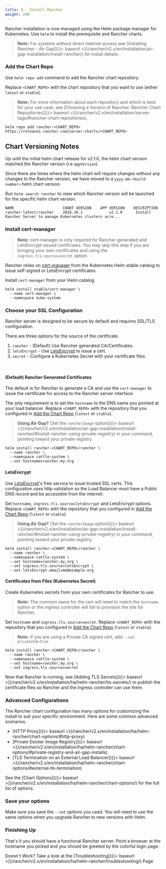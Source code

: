 ```yaml
---
title: 4 - Install Rancher
weight: 200
---
```


Rancher installation is now managed using the Helm package manager for Kubernetes.  Use `helm` to install the prerequisite and Rancher charts.

> **Note:** For systems without direct internet access see [Installing Rancher - Air Gap]({{< baseurl >}}/rancher/v2.x/en/installation/air-gap-installation/install-rancher/) for install details.

### Add the Chart Repo

Use `helm repo add` command to add the Rancher chart repository.

Replace `<CHART_REPO>` with the chart repository that you want to use (either `latest` or `stable`).

>**Note:** For more information about each repository and which is best for your use case, see [Choosing a Version of Rancher: Rancher Chart Repositories]({{< baseurl >}}/rancher/v2.x/en/installation/server-tags/#rancher-chart-repositories).

```
helm repo add rancher-<CHART_REPO> https://releases.rancher.com/server-charts/<CHART_REPO>
```


## Chart Versioning Notes

Up until the initial helm chart release for v2.1.0, the helm chart version matched the Rancher version (i.e `appVersion`).

Since there are times where the helm chart will require changes without any changes to the Rancher version, we have moved to a `yyyy.mm.<build-number>` helm chart version.

Run `helm search rancher` to view which Rancher version will be launched for the specific helm chart version.  

```
NAME                      CHART VERSION    APP VERSION    DESCRIPTION                                                 
rancher-latest/rancher    2018.10.1            v2.1.0      Install Rancher Server to manage Kubernetes clusters acro...
```

### Install cert-manager

> **Note:** cert-manager is only required for Rancher generated and LetsEncrypt issued certificates.  You may skip this step if you are bringing your own certificates and using the `ingress.tls.source=secret` option.

Rancher relies on [cert-manager](https://github.com/kubernetes/charts/tree/master/stable/cert-manager) from the Kubernetes Helm stable catalog to issue self-signed or LetsEncrypt certificates.

Install `cert-manager` from your Helm catalog.


```
helm install stable/cert-manager \
  --name cert-manager \
  --namespace kube-system
```

### Choose your SSL Configuration

Rancher server is designed to be secure by default and requires SSL/TLS configuration.

There are three options for the source of the certificate.

1. `rancher` - (Default) Use Rancher generated CA/Certificates.
2. `letsEncrypt` - Use [LetsEncrypt](https://letsencrypt.org/) to issue a cert.
3. `secret` - Configure a Kubernetes Secret with your certificate files.

<br/>

#### (Default) Rancher Generated Certificates

The default is for Rancher to generate a CA and use the `cert-manager` to issue the certificate for access to the Rancher server interface.

The only requirement is to set the `hostname` to the DNS name you pointed at your load balancer. Replace `<CHART_REPO>` with the repository that you configured in [Add the Chart Repo](#add-the-chart-repo) (`latest` or `stable`).

>**Using Air Gap?** [Set the `rancherImage` option]({{< baseurl >}}/rancher/v2.x/en/installation/air-gap-installation/install-rancher/#install-rancher-using-private-registry) in your command, pointing toward your private registry.

```
helm install rancher-<CHART_REPO>/rancher \
  --name rancher \
  --namespace cattle-system \
  --set hostname=rancher.my.org
```

#### LetsEncrypt

Use [LetsEncrypt](https://letsencrypt.org/)'s free service to issue trusted SSL certs. This configuration uses http validation so the Load Balancer must have a Public DNS record and be accessible from the internet.

Set `hostname`, `ingress.tls.source=letsEncrypt` and LetsEncrypt options. Replace `<CHART_REPO>` with the repository that you configured in [Add the Chart Repo](#add-the-chart-repo) (`latest` or `stable`).

>**Using Air Gap?** [Set the `rancherImage` option]({{< baseurl >}}/rancher/v2.x/en/installation/air-gap-installation/install-rancher/#install-rancher-using-private-registry) in your command, pointing toward your private registry.

```
helm install rancher-<CHART_REPO>/rancher \
  --name rancher \
  --namespace cattle-system \
  --set hostname=rancher.my.org \
  --set ingress.tls.source=letsEncrypt \
  --set letsEncrypt.email=me@example.org
```

#### Certificates from Files (Kubernetes Secret)

Create Kubernetes secrets from your own certificates for Rancher to use.

> **Note:** The common name for the cert will need to match the `hostname` option or the ingress controller will fail to provision the site for Rancher.

Set `hostname` and `ingress.tls.source=secret`. Replace `<CHART_REPO>` with the repository that you configured in [Add the Chart Repo](#add-the-chart-repo) (`latest` or `stable`).

> **Note:** If you are using a Private CA signed cert, add `--set privateCA=true`

```
helm install rancher-<CHART_REPO>/rancher \
  --name rancher \
  --namespace cattle-system \
  --set hostname=rancher.my.org \
  --set ingress.tls.source=secret
```

Now that Rancher is running, see [Adding TLS Secrets]({{< baseurl >}}/rancher/v2.x/en/installation/ha/helm-rancher/tls-secrets/) to publish the certificate files so Rancher and the ingress controller can use them.

### Advanced Configurations

The Rancher chart configuration has many options for customizing the install to suit your specific environment. Here are some common advanced scenarios.

* [HTTP Proxy]({{< baseurl >}}/rancher/v2.x/en/installation/ha/helm-rancher/chart-options/#http-proxy)
* [Private Docker Image Registry]({{< baseurl >}}/rancher/v2.x/en/installation/ha/helm-rancher/chart-options/#private-registry-and-air-gap-installs)
* [TLS Termination on an External Load Balancer]({{< baseurl >}}/rancher/v2.x/en/installation/ha/helm-rancher/chart-options/#external-tls-termination)

See the [Chart Options]({{< baseurl >}}/rancher/v2.x/en/installation/ha/helm-rancher/chart-options/) for the full list of options.

### Save your options

Make sure you save the `--set` options you used. You will need to use the same options when you upgrade Rancher to new versions with Helm.

### Finishing Up

That's it you should have a functional Rancher server. Point a browser at the hostname you picked and you should be greeted by the colorful login page.

Doesn't Work? Take a look at the [Troubleshooting]({{< baseurl >}}/rancher/v2.x/en/installation/ha/helm-rancher/troubleshooting/) Page

